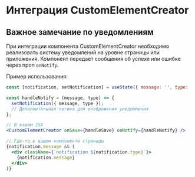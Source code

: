 # Интеграция CustomElementCreator

## Важное замечание по уведомлениям

При интеграции компонента CustomElementCreator необходимо реализовать систему уведомлений на уровне страницы или приложения. Компонент передает сообщения об успехе или ошибке через проп `onNotify`.

Пример использования:

```jsx
const [notification, setNotification] = useState({ message: '', type: '' });

const handleNotify = (message, type) => {
  setNotification({ message, type });
  // Дополнительная логика для отображения уведомления
};

// В вашем JSX
<CustomElementCreator onSave={handleSave} onNotify={handleNotify} />

// Где-то в вашем компоненте страницы
{notification.message && (
  <div className={`notification ${notification.type}`}>
    {notification.message}
  </div>
)}